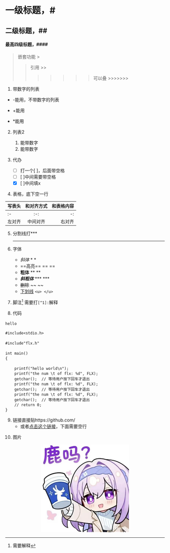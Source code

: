 # 一级标题，#

## 二级标题，##

#### 最高四级标题，####
>嵌套功能 >
>>引用 >>
>>>>>>>可以叠 >>>>>>>

1.  带数字的列表
   - -能用，不带数字的列表
   + +能用
   * *能用
  
2. 列表2
   1. 能带数字
   2. 能带数字
   
3. 代办
   - [ ] 打一个[ ]，后面带空格
   - [ ] [ ]中间需要带空格
   - [x] [ ]中间填x  

4. 表格，底下空一行

|写表头|和对齐方式|和表格内容|
|:--|:--:|--:|
|:-|:-:|-:|
|左对齐|中间对齐|右对齐|

5. 分割线打***
   ***  

6. 字体
   - *斜体* * *
   - ==高亮== == ==
   - **粗体** ** **
   - ***斜粗体*** *** ***
   - ~~删除~~ ~~ ~~
   - <u>下划线</u> ```<u> </u>```

7. 脚注[^1] 需要打```[^1]:```解释  
  [^1]: 需要解释    
    
8. 代码  

`hello`

```  
#include<stdio.h>

#include"flx.h"

int main()
{

    printf("hello world\n");
    printf("the num \t of flx: %d", FLX);
    getchar();  // 等待用户按下回车才退出
    printf("the num \t of flx: %d", FLX);
    getchar();  // 等待用户按下回车才退出
    printf("the num \t of flx: %d", FLX);
    getchar();  // 等待用户按下回车才退出
    // return 0;
}
```
9.  链接直接贴https://github.com/
    - 或者[点击这个链接][后面随便写点什么，记得解释]，下面需要空行
  
 [后面随便写点什么，记得解释]:https://github.com/  

10.  图片

<div align="center">
   <img src="../img/picture-example.jpg" alt="Building-Selected" width="55%" />
</div>
